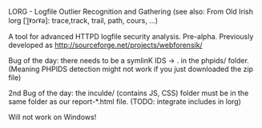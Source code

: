 LORG - Logfile Outlier Recognition and Gathering
(see also: From Old Irish lorg [ˈl̪ˠɔɾˠə]: trace,track, trail, path, cours, ...)


A tool for advanced HTTPD logfile security analysis. Pre-alpha.
Previously developed as http://sourceforge.net/projects/webforensik/

Bug of the day: there needs to be a symlinK IDS -> . in the phpids/ folder.
(Meaning PHPIDS detection might not work if you just downloaded the zip file)

2nd Bug of the day: the inculde/ (contains JS, CSS) folder must be in the
same folder as our report-*.html file. (TODO: integrate includes in lorg)

Will not work on Windows!
